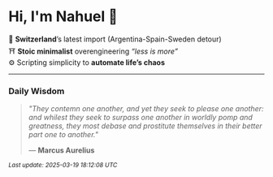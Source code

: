 # Hi, I'm Nahuel :tiger:

📍 **Switzerland**’s latest import (Argentina-Spain-Sweden detour)  
⛩️ **Stoic minimalist** overengineering *“less is more”*  
⚙️ Scripting simplicity to **automate life’s chaos**

---

### Daily Wisdom
> _"They contemn one another, and yet they seek to please one another: and whilest they seek to surpass one another in worldly pomp and greatness, they most debase and prostitute themselves in their better part one to another."_  
>
> — **Marcus Aurelius**

<sub>*Last update: 2025-03-19 18:12:08 UTC*</sub>

